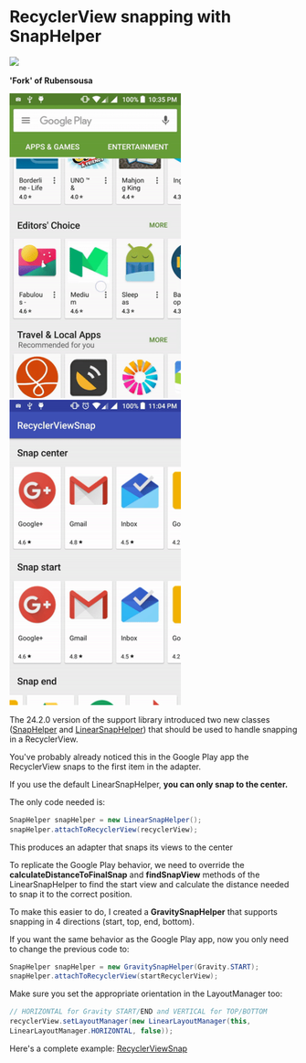 # RecyclerView snapping with SnapHelper

[![](https://jitpack.io/v/timrijckaert/SnappingRecyclerView.svg)](https://jitpack.io/#timrijckaert/SnappingRecyclerView)

**'Fork' of Rubensousa**

<img src="screens/snap_googleplay.gif" width=300></img>   <img src="screens/snap_final.gif" width=300></img>

The 24.2.0 version of the support library introduced two new classes ([SnapHelper][1] and [LinearSnapHelper][2]) that should be used to handle snapping in a RecyclerView.

You've probably already noticed this in the Google Play app the RecyclerView snaps to the first item in the adapter.

If you use the default LinearSnapHelper, **you can only snap to the center.**

The only code needed is:

```java
SnapHelper snapHelper = new LinearSnapHelper();
snapHelper.attachToRecyclerView(recyclerView);
```

This produces an adapter that snaps its views to the center

To replicate the Google Play behavior, we need to override the **calculateDistanceToFinalSnap** and **findSnapView** methods of the LinearSnapHelper to find the start view and calculate the distance needed to snap it to the correct position.

To make this easier to do, I created a **GravitySnapHelper** that supports snapping in 4 directions (start, top, end, bottom).

If you want the same behavior as the Google Play app, now you only need to change the previous code to:

```java
SnapHelper snapHelper = new GravitySnapHelper(Gravity.START);
snapHelper.attachToRecyclerView(startRecyclerView);
```
Make sure you set the appropriate orientation in the LayoutManager too:

```java
// HORIZONTAL for Gravity START/END and VERTICAL for TOP/BOTTOM
recyclerView.setLayoutManager(new LinearLayoutManager(this,
LinearLayoutManager.HORIZONTAL, false));
```

Here's a complete example:
[RecyclerViewSnap][3]

[1]: https://developer.android.com/reference/android/support/v7/widget/SnapHelper.html
[2]: https://developer.android.com/reference/android/support/v7/widget/LinearSnapHelper.html
[3]: https://github.com/rubensousa/RecyclerViewSnap/